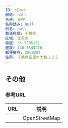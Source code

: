 ```yaml
---
ID: oEzwr
総称: null
名称: 氏神
名称読み: null
別名: null
都道府県: 千葉県
区域: 富里市
緯度: 35.7505131
経度: 140.3544216
郵便番号: 2860204
住所: 千葉県富里市大和１２２
---
```


## その他

### 参考URL

| URL | 説明          |
| --- | ------------- |
|     | OpenStreetMap |
